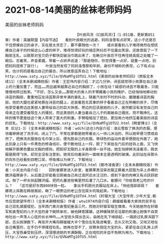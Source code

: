 # 2021-08-14美丽的丝袜老师妈妈



美丽的丝袜老师妈妈



                
									【叶辰风流（幻辰风流）】（1-851章，更新第851章）作者：英雄联盟【内容节选】　　看到叶辰眼光的逃避，妈妈洛雪有点好笑，这小子还是忍不住想摸自己的身子，实在是太贪恋了，要不要随他一次？　　或许是看到儿子难得竟然在想抚摸自己身子的时候这么心虚的样子，难得觉得好玩的端庄熟妇忍不住露出笑容，还故意挺了一下胸部玉乳，以致那对宝贝奶子都快突破浴巾跳出来了，在瞅见叶辰忍不住再往她高挺之处瞄了一眼后。忍着笑，声音柔媚，带着一点娇声说道：「那是随你，你觉得重一点好，就重一点吧，别把妈妈捏疼了就行!」　　叶辰当然发现了妈妈洛雪那和年龄、身份不相称的表现，心下有点讪笑，估计妈妈是看出自己的窘态，所以故意逗弄自己！下载地址：http://www.xaty.xyz/file/QVNaMTg1OTU1.html《美丽的丝袜老师妈妈》（原版全本 续11）(全本未删减精校版）作者：王宏伟内容介绍：才过几分钟，诗芸就觉得小孩靠在自己身上的力量加重了，而且……而且越来越靠近自己的胸部了，小孩在动？疑惑的诗芸不敢着急，只能慢慢地转过脸来。“不好，怎么又会……那胆大的男人的手臂藉着小孩的掩护，已经悄悄地移动到诗芸的胸部，重重地压在诗芸那异常丰满的豪乳上，随着汽车时不时的抖动，磨蹭着诗芸的胸部，他的大腿也紧紧地靠在诗芸的腿上，还装着若无其事的样子看着自己正在熟睡的孩子，尽情地享受着旁边这美丽人妻带给自己的巨大快感。旁边的应该是她的儿子，居然都没有发觉自己的母亲正在遭受着陌生人的骚扰，而这美丽的人妻当着自己儿子的面被自己骚扰，而不敢挣扎，这样的情节更是给这个男人带来了莫大的刺激。手臂暗暗加了把劲，更加用力地挤压着美丽的诗芸的巨乳。下载地址：http://www.xaty.xyz/file/QVNaMTg1OTU2.html《畸爱博士》（全本 后记1-3）(全本未删减精校版) 作者：wdch(达也)内容介绍：凌云雪取了换洗的衣服，便领着婷婷进了洗手间，闭上了门。平常在家都是她带着女儿一块儿沐浴的，所以她早便习惯成自然了，把换洗衣服放在毛巾架上后，便先脱自己的衣服。草绿色的运动外套早便脱在外面了，她此刻身上只有一件黑色的修身线衫，便干脆地往上一捋，脱了下来挂在门后的挂钩上面，又飞快地解开鹅黄色蕾丝文胸的搭钩，把姣好无限的上半身脱得一丝不挂。她生怕婷婷洗澡着凉，脱衣服是脱得飞快，却完全没有注意到，她背后向着床的一面根本全是透明的玻璃，此刻站在床那头的向东已经看到目瞪口呆，呼吸难以为继了。下载地址：http://www.xaty.xyz/file/QVNaMTg1OTU3.html《都市凌香录》(全本未删精校版) 作者：小天龙内容介绍：　　回到崔娜家进入卧室，崔娜果真没穿衣服正撅着大屁股为床上赤裸的魏洪福擦身子。从后面正好能看见刚被自己肏过浪屄还水汪汪的，感到下身的肉棒又有点跃跃欲试。倒了一杯水扶起魏洪福，把药丸塞进他嘴里然后灌了几口水。崔娜问「你给我老公吃的什么？　　「这可是好东西800块钱一粒。　　拿出手机脱光衣服站在床上。「快给我舔舔屌？　　崔娜爬上床跪在韩朋面前，瞅了一眼旁边的老公含住屌头吮吸起来。下载地址：http://www.xaty.xyz/file/QVNaMTg1OTU4.html《轩辕大宝（大宝传奇.少年大宝.都市后宫欲望传奇）》(全本未删精校版) 作者：wtw1974内容介绍：薛媛媛看着大男孩的双手在自己双乳揉握侵犯，当年西门青对袁雪妃垂涎三尺，而她对轩辕军暗生情愫，今天她居然在轩辕军和袁雪妃的儿子大宝的身下婉转承欢，被他肆意蹂躏，这种暧昧禁忌淫靡的刺激让她情不自禁地吐出一声荡人心弦的长长呻吟……大宝低头探出舌尖，由她左乳下缘舔起，一路舔过乳房浑圆下部，舌尖挑弹数下，再张开大嘴将薛媛媛大半个雪白左乳吸进嘴里，舌头又吮又吸，又啮又咂在自己嘴里的，左手仍不停揉捏右乳。她再也受不了，双臂夹抱住大宝的头，紧紧往自己乳房上挤压，大宝唇鼻受到压挤，深深埋进她的丰满酥胸，正在啮吮的牙齿不免稍为用力。下载地址：http://www.xaty.xyz/file/QVNaMTg1OTU5.html


